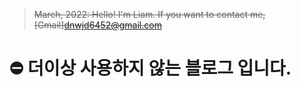 > <del> March, 2022: Hello! I'm Liam. If you want to contact me, [Gmail]<dnwjd6452@gmail.com> </del>

# ⛔️ 더이상 사용하지 않는 블로그 입니다. 

